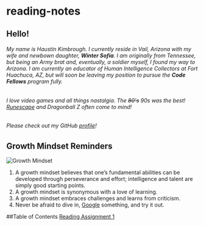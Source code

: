 # reading-notes

## Hello!

###### My name is Haustin Kimbrough. I currently reside in Vail, Arizona with my wife and newbown daughter, **Winter Sofia**. I am originally from Tennessee, but being an Army brat and, eventually, a soldier myself, I found my way to Arizona.  I am currently an educator of Human Intelligence Collectors at Fort Huachuca, AZ, but will soon be leaving my position to pursue the **Code Fellows** program fully.  

###### I love video games and all things nastalgia. The ~~80's~~ 90s was the best! [Runescape](https://www.runescape.com/community) and *Dragonball Z* often come to mind! 

###### Please check out my GitHub [profile](https://github.com/hkimbrough22/)!

## Growth Mindset Reminders

![Growth Mindset](Images\Growth.png)

1. A growth mindset believes that one’s fundamental abilities can be developed through perseverance and effort; intelligence and talent are simply good starting points.
2. A growth mindset is synonymous with a love of learning.
3. A growth mindset embraces challenges and learns from criticism.
4. Never be afraid to dive in, [Google](https://www.google.com) something, and try it out.

##Table of Contents
[Reading Assignment 1](markdown.md)
